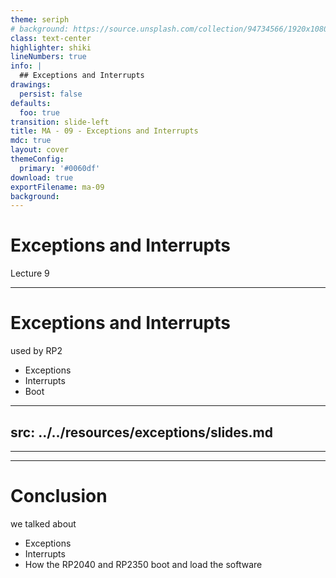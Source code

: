 ```yaml
---
theme: seriph
# background: https://source.unsplash.com/collection/94734566/1920x1080
class: text-center
highlighter: shiki
lineNumbers: true
info: |
  ## Exceptions and Interrupts
drawings:
  persist: false
defaults:
  foo: true
transition: slide-left
title: MA - 09 - Exceptions and Interrupts
mdc: true
layout: cover
themeConfig:
  primary: '#0060df'
download: true
exportFilename: ma-09
background:
---
```


# Exceptions and Interrupts
Lecture 9

---

# Exceptions and Interrupts
used by RP2

- Exceptions
- Interrupts
- Boot

<!--
Exceptions
-->

---
src: ../../resources/exceptions/slides.md
---

---
---
# Conclusion
we talked about

- Exceptions
- Interrupts
- How the RP2040 and RP2350 boot and load the software
